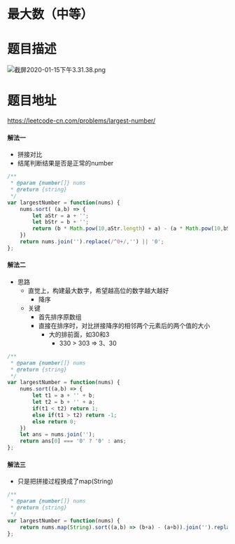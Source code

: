 # 最大数（中等）
# 题目描述
![截屏2020-01-15下午3.31.38.png](https://pic.leetcode-cn.com/288ad016cdf563387716ae7817b82750b96ef59da9b6f6a08ca9b86fec8f6eac-%E6%88%AA%E5%B1%8F2020-01-15%E4%B8%8B%E5%8D%883.31.38.png)
# 题目地址
<https://leetcode-cn.com/problems/largest-number/>
#### 解法一
+ 拼接对比
+ 结尾判断结果是否是正常的number
```javascript
/**
 * @param {number[]} nums
 * @return {string}
 */
var largestNumber = function(nums) {
    nums.sort( (a,b) => {
        let aStr = a + '';
        let bStr = b + '';
        return (b * Math.pow(10,aStr.length) + a) - (a * Math.pow(10,bStr.length) + b);
    })
    return nums.join('').replace(/^0+/,'') || '0';
};
```
#### 解法二
+ 思路
  + 直觉上，构建最大数字，希望越高位的数字越大越好
    + 降序
  + 关键
    + 首先排序原数组
    + 直接在排序时，对比拼接降序的相邻两个元素后的两个值的大小
      + 大的排前面，如30和3
        + 330 > 303 => 3、30
```javascript
/**
 * @param {number[]} nums
 * @return {string}
 */
var largestNumber = function(nums) {
    nums.sort((a,b) => {
        let t1 = a + '' + b;
        let t2 = b + '' + a;
        if(t1 < t2) return 1;
        else if(t1 > t2) return -1;
        else return 0;
    })
    let ans = nums.join('');
    return ans[0] === '0' ? '0' : ans;
};
```
#### 解法三
+ 只是把拼接过程换成了map(String)
```javascript
/**
 * @param {number[]} nums
 * @return {string}
 */
var largestNumber = function(nums) {
    return nums.map(String).sort((a,b) => (b+a) - (a+b)).join('').replace(/^0+/,'') || '0';
};
```